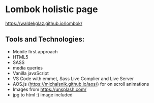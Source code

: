 # Lombok holistic page

https://waldekglaz.github.io/lombok/

## Tools and Technologies:

- Mobile first approach
- HTML5
- SASS
- media queries
- Vanilla javaScript
- VS Code with emmet, Sass Live Complier and Live Server
- AOS.js (https://michalsnik.github.io/aos/) for on scroll animations
- Images from https://unsplash.com/
- jpg to html :) image included
